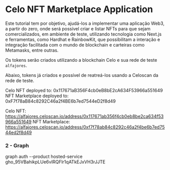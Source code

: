 # Celo NFT Marketplace Application

Este tutorial tem por objetivo, ajudá-los a implementar uma aplicação Web3, a partir do zero, onde será possível criar e listar NFTs para que sejam comercializados, em ambiente de teste, utilizando tecnologia como Next.js e ferramentas, como Hardhat e RainbowKit, que possibilitam a interação e integração facilitada com o mundo de blockchain e carteiras como Metamasks, entre outras. 

Os tokens serão criados utilizando a blockchain Celo e sua rede de teste `alfajores`.

Abaixo, tokens já criados e possível de reatreá-los usando a Celoscan da rede de teste.

Celo NFT deployed to: 0x117671aB356F4cb0eB8bE2cA634F53966a551649
NFT Marketplace deployed to: 0xF7f78aB84c8292C46a2f4BE6b7ed7544eD2f8d49

Celo NFT: https://alfajores.celoscan.io/address/0x117671ab356f4cb0eb8be2ca634f53966a551649
NFT Marketplace: https://alfajores.celoscan.io/address/0xf7f78ab84c8292c46a2f4be6b7ed7544ed2f8d49

### 2 - Graph

graph auth --product hosted-service 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